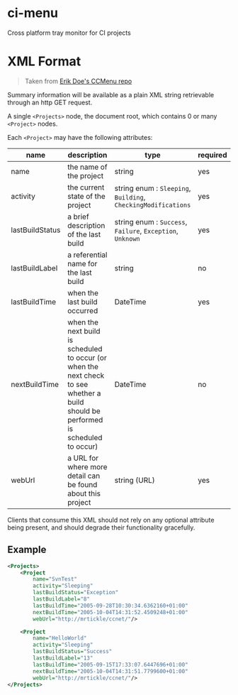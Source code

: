 # ci-menu

Cross platform tray monitor for CI projects

# XML Format

> Taken from [Erik Doe's CCMenu repo](https://github.com/erikdoe/ccmenu/wiki/Multiple-Project-Summary-Reporting-Standard)

Summary information will be available as a plain XML string retrievable through an http GET request.

A single `<Projects>` node, the document root, which contains 0 or many `<Project>` nodes.

Each `<Project>` may have the following attributes:

| name            | description                                                                                                                         | type                                                          | required  |
| --------------- | ----------------------------------------------------------------------------------------------------------------------------------- | ------------------------------------------------------------- | --------- |
| name            | the name of the project                                                                                                             | string                                                        | yes       |
| activity        | the current state of the project                                                                                                    | string enum : `Sleeping`, `Building`, `CheckingModifications` | yes       |
| lastBuildStatus | a brief description of the last build                                                                                               | string enum : `Success`, `Failure`, `Exception`, `Unknown`    | yes       |
| lastBuildLabel  | a referential name for the last build                                                                                               | string                                                        | no        |
| lastBuildTime   | when the last build occurred                                                                                                        | DateTime                                                      | yes       |
| nextBuildTime   | when the next build is scheduled to occur (or when the next check to see whether a build should be performed is scheduled to occur) | DateTime                                                      | no        |
| webUrl          | a URL for where more detail can be found about this project                                                                         | string (URL)                                                  | yes       |

Clients that consume this XML should not rely on any optional attribute being present, and should degrade their functionality gracefully.

## Example

```xml
<Projects>
    <Project
        name="SvnTest"
        activity="Sleeping"
        lastBuildStatus="Exception"
        lastBuildLabel="8"
        lastBuildTime="2005-09-28T10:30:34.6362160+01:00"
        nextBuildTime="2005-10-04T14:31:52.4509248+01:00"
        webUrl="http://mrtickle/ccnet/"/>

    <Project
        name="HelloWorld"
        activity="Sleeping"
        lastBuildStatus="Success"
        lastBuildLabel="13"
        lastBuildTime="2005-09-15T17:33:07.6447696+01:00"
        nextBuildTime="2005-10-04T14:31:51.7799600+01:00"
        webUrl="http://mrtickle/ccnet/"/>
</Projects>
```

